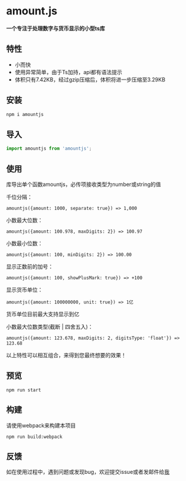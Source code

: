 # amount.js

**一个专注于处理数字与货币显示的小型ts库**

## 特性

- 小而快
- 使用异常简单，由于Ts加持，api都有语法提示
- 体积只有7.42KB，经过gzip压缩后，体积将进一步压缩至3.29KB

## 安装

```bash
npm i amountjs
```

## 导入

```javascript
import amountjs from 'amountjs';
```

## 使用

库导出单个函数amountjs，必传项接收类型为number或string的值

千位分隔：

    amountjs({amount: 1000, separate: true}) => 1,000

小数最大位数：

    amountjs({amount: 100.978, maxDigits: 2}) => 100.97

小数最小位数：

    amountjs({amount: 100, minDigits: 2}) => 100.00

显示正数前的加号：

    amountjs({amount: 100, showPlusMark: true}) => +100

显示货币单位：

    amountjs({amount: 100000000, unit: true}) => 1亿
货币单位目前最大支持显示到亿

小数最大位数类型(截断 | 四舍五入)：

    amountjs({amount: 123.678, maxDigits: 2, digitsType: 'float'}) => 123.68

以上特性可以相互组合，来得到您最终想要的效果！

## 预览

    npm run start

## 构建

请使用webpack来构建本项目

    npm run build:webpack

## 反馈

如在使用过程中，遇到问题或发现bug，欢迎提交issue或者发邮件给<a href="mailto:d_iii@aliyun.com">我</a>


